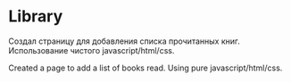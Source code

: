 # Library

Создал страницу для добавления списка прочитанных книг. Использование чистого javascript/html/css.

Created a page to add a list of books read. Using pure javascript/html/css.
